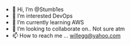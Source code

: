 - 👋 Hi, I’m @Stumb1es
- 👀 I’m interested DevOps
- 🌱 I’m currently learning AWS
- 💞️ I’m looking to collaborate on.. Not sure atm
- 📫 How to reach me ... willegg@yahoo.com

<!---
Stumb1es/Stumb1es is a ✨ special ✨ repository because its `README.md` (this file) appears on your GitHub profile.
You can click the Preview link to take a look at your changes.
--->
